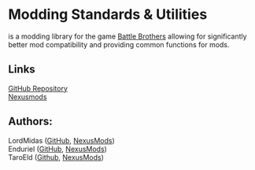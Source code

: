 # Modding Standards & Utilities
is a modding library for the game [Battle Brothers](https://store.steampowered.com/app/365360/Battle_Brothers/)
allowing for significantly better mod compatibility
and providing common functions for mods.

## Links
[GitHub Repository](https://github.com/MSUTeam/mod_MSU)\
[Nexusmods](https://www.nexusmods.com/battlebrothers/mods/526)

## Authors:
LordMidas ([GitHub](https://github.com/LordMidas), [NexusMods](https://www.nexusmods.com/battlebrothers/users/112721473?tab=user+files))\
Enduriel ([GitHub](https://github.com/Enduriel), [NexusMods](https://www.nexusmods.com/users/59894991?tab=user+files))\
TaroEld ([Github](https://github.com/TaroEld), [NexusMods](https://www.nexusmods.com/battlebrothers/users/3209078?tab=user+files))
